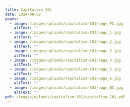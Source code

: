 ```yaml
---
title: Capitalism 101
date: 2024-08-02
pages:
  - image: /images/uploads/capitalism-101/page_FC.jpg
    altText: ""
  - image: /images/uploads/capitalism-101/page_1.jpg
    altText: ""
  - image: /images/uploads/capitalism-101/page_2.jpg
    altText: ""
  - image: /images/uploads/capitalism-101/page_3.jpg
    altText: ""
  - image: /images/uploads/capitalism-101/page_4.jpg
    altText: ""
  - image: /images/uploads/capitalism-101/page_5.jpg
    altText: ""
  - image: /images/uploads/capitalism-101/page_6.jpg
    altText: ""
  - image: /images/uploads/capitalism-101/page_BC.jpg
    altText: ""
pdf: /images/uploads/capitalism-101/capitalism-101.pdf
---
```

